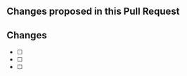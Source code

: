 <!-- SPDX-FileCopyrightText: Open Energy Transition -->
<!-- SPDX-License-Identifier: CC0-1.0 -->

## Changes proposed in this Pull Request


## Changes
- [ ]
- [ ]
- [ ]